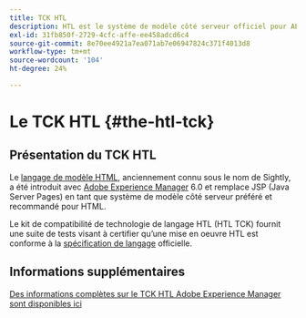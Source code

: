```yaml
---
title: TCK HTL
description: HTL est le système de modèle côté serveur officiel pour AEM.
exl-id: 31fb850f-2729-4cfc-affe-ee458adcd6c4
source-git-commit: 8e70ee4921a7ea071ab7e06947824c371f4013d8
workflow-type: tm+mt
source-wordcount: '104'
ht-degree: 24%

---
```


# Le TCK HTL {#the-htl-tck}

## Présentation du TCK HTL

Le [langage de modèle HTML](overview.md), anciennement connu sous le nom de Sightly, a été introduit avec [Adobe Experience Manager](http://www.adobe.com/fr/solutions/web-experience-management.html) 6.0 et remplace JSP (Java Server Pages) en tant que système de modèle côté serveur préféré et recommandé pour HTML.

Le kit de compatibilité de technologie de langage HTL (HTL TCK) fournit une suite de tests visant à certifier qu’une mise en oeuvre HTL est conforme à la [spécification de langage](https://github.com/adobe/htl-spec) officielle.

## Informations supplémentaires

[Des informations complètes sur le TCK HTL Adobe Experience Manager sont disponibles ici](https://github.com/adobe/htl-tck)
